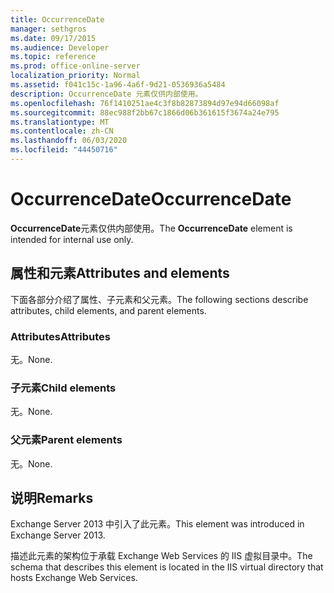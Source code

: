 ```yaml
---
title: OccurrenceDate
manager: sethgros
ms.date: 09/17/2015
ms.audience: Developer
ms.topic: reference
ms.prod: office-online-server
localization_priority: Normal
ms.assetid: f041c15c-1a96-4a6f-9d21-0536936a5484
description: OccurrenceDate 元素仅供内部使用。
ms.openlocfilehash: 76f1410251ae4c3f8b82873894d97e94d66098af
ms.sourcegitcommit: 88ec988f2bb67c1866d06b361615f3674a24e795
ms.translationtype: MT
ms.contentlocale: zh-CN
ms.lasthandoff: 06/03/2020
ms.locfileid: "44450716"
---
```

# <a name="occurrencedate"></a><span data-ttu-id="c399c-103">OccurrenceDate</span><span class="sxs-lookup"><span data-stu-id="c399c-103">OccurrenceDate</span></span>

<span data-ttu-id="c399c-104">**OccurrenceDate**元素仅供内部使用。</span><span class="sxs-lookup"><span data-stu-id="c399c-104">The **OccurrenceDate** element is intended for internal use only.</span></span> 

## <a name="attributes-and-elements"></a><span data-ttu-id="c399c-105">属性和元素</span><span class="sxs-lookup"><span data-stu-id="c399c-105">Attributes and elements</span></span>

<span data-ttu-id="c399c-106">下面各部分介绍了属性、子元素和父元素。</span><span class="sxs-lookup"><span data-stu-id="c399c-106">The following sections describe attributes, child elements, and parent elements.</span></span>
  
### <a name="attributes"></a><span data-ttu-id="c399c-107">Attributes</span><span class="sxs-lookup"><span data-stu-id="c399c-107">Attributes</span></span>

<span data-ttu-id="c399c-108">无。</span><span class="sxs-lookup"><span data-stu-id="c399c-108">None.</span></span>
  
### <a name="child-elements"></a><span data-ttu-id="c399c-109">子元素</span><span class="sxs-lookup"><span data-stu-id="c399c-109">Child elements</span></span>

<span data-ttu-id="c399c-110">无。</span><span class="sxs-lookup"><span data-stu-id="c399c-110">None.</span></span>
  
### <a name="parent-elements"></a><span data-ttu-id="c399c-111">父元素</span><span class="sxs-lookup"><span data-stu-id="c399c-111">Parent elements</span></span>

<span data-ttu-id="c399c-112">无。</span><span class="sxs-lookup"><span data-stu-id="c399c-112">None.</span></span>
  
## <a name="remarks"></a><span data-ttu-id="c399c-113">说明</span><span class="sxs-lookup"><span data-stu-id="c399c-113">Remarks</span></span>

<span data-ttu-id="c399c-114">Exchange Server 2013 中引入了此元素。</span><span class="sxs-lookup"><span data-stu-id="c399c-114">This element was introduced in Exchange Server 2013.</span></span>
  
<span data-ttu-id="c399c-115">描述此元素的架构位于承载 Exchange Web Services 的 IIS 虚拟目录中。</span><span class="sxs-lookup"><span data-stu-id="c399c-115">The schema that describes this element is located in the IIS virtual directory that hosts Exchange Web Services.</span></span>
  

